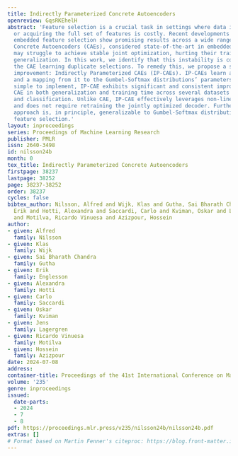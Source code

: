 ```yaml
---
title: Indirectly Parameterized Concrete Autoencoders
openreview: GqsRKEhelH
abstract: 'Feature selection is a crucial task in settings where data is high-dimensional
  or acquiring the full set of features is costly. Recent developments in neural network-based
  embedded feature selection show promising results across a wide range of applications.
  Concrete Autoencoders (CAEs), considered state-of-the-art in embedded feature selection,
  may struggle to achieve stable joint optimization, hurting their training time and
  generalization. In this work, we identify that this instability is correlated with
  the CAE learning duplicate selections. To remedy this, we propose a simple and effective
  improvement: Indirectly Parameterized CAEs (IP-CAEs). IP-CAEs learn an embedding
  and a mapping from it to the Gumbel-Softmax distributions’ parameters. Despite being
  simple to implement, IP-CAE exhibits significant and consistent improvements over
  CAE in both generalization and training time across several datasets for reconstruction
  and classification. Unlike CAE, IP-CAE effectively leverages non-linear relationships
  and does not require retraining the jointly optimized decoder. Furthermore, our
  approach is, in principle, generalizable to Gumbel-Softmax distributions beyond
  feature selection.'
layout: inproceedings
series: Proceedings of Machine Learning Research
publisher: PMLR
issn: 2640-3498
id: nilsson24b
month: 0
tex_title: Indirectly Parameterized Concrete Autoencoders
firstpage: 38237
lastpage: 38252
page: 38237-38252
order: 38237
cycles: false
bibtex_author: Nilsson, Alfred and Wijk, Klas and Gutha, Sai Bharath Chandra and Englesson,
  Erik and Hotti, Alexandra and Saccardi, Carlo and Kviman, Oskar and Lagergren, Jens
  and Motilva, Ricardo Vinuesa and Azizpour, Hossein
author:
- given: Alfred
  family: Nilsson
- given: Klas
  family: Wijk
- given: Sai Bharath Chandra
  family: Gutha
- given: Erik
  family: Englesson
- given: Alexandra
  family: Hotti
- given: Carlo
  family: Saccardi
- given: Oskar
  family: Kviman
- given: Jens
  family: Lagergren
- given: Ricardo Vinuesa
  family: Motilva
- given: Hossein
  family: Azizpour
date: 2024-07-08
address:
container-title: Proceedings of the 41st International Conference on Machine Learning
volume: '235'
genre: inproceedings
issued:
  date-parts:
  - 2024
  - 7
  - 8
pdf: https://proceedings.mlr.press/v235/nilsson24b/nilsson24b.pdf
extras: []
# Format based on Martin Fenner's citeproc: https://blog.front-matter.io/posts/citeproc-yaml-for-bibliographies/
---
```

